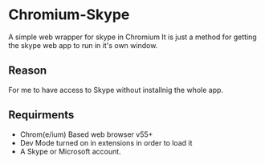 # Chromium-Skype
A simple web wrapper for skype in Chromium
It is just a method for getting the skype web app to run in it's own window. 

## Reason
For me to have access to Skype without installnig the whole app.

## Requirments
 - Chrom(e/ium) Based web browser v55+
 - Dev Mode turned on in extensions in order to load it
 - A Skype or Microsoft account. 
